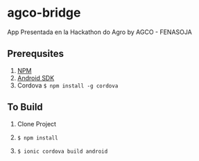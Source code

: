 # agco-bridge

App Presentada en la Hackathon do Agro by AGCO - FENASOJA

## Prerequsites

1. [NPM](https://nodejs.org/es/download/)
2. [Android SDK](https://developer.android.com/studio/?hl=es-419)
3. Cordova `$ npm install -g cordova`

## To Build

1. Clone Project

2. `$ npm install`

3. `$ ionic cordova build android`

